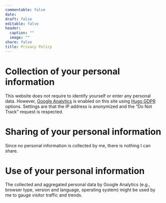 ```yaml
---
commentable: false
date:
draft: false
editable: false
header:
  caption: ""
  image: ""
share: false
title: Privacy Policy
---
```


# Collection of your personal information
This website does not require to identify yourself or enter any personal data. However, [Google Analytics](https://analytics.google.com/) is enabled on this site using [Hugo GDPR](https://gohugo.io/about/hugo-and-gdpr/) options. Settings are that the IP address is anonymized and the “Do Not Track” request is respected.

# Sharing of your personal information
Since no personal information is collected by me, there is nothing I can share.

# Use of your personal information
The collected and aggregated personal data by Google Analytics (e.g., browser type, version and language, operating system) might be used by me to gauge visitor traffic and trends.
